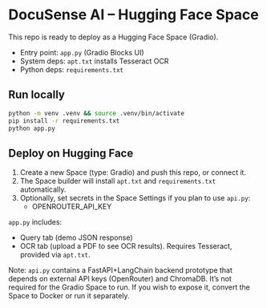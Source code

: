# DocuSense AI – Hugging Face Space

This repo is ready to deploy as a Hugging Face Space (Gradio).

- Entry point: `app.py` (Gradio Blocks UI)
- System deps: `apt.txt` installs Tesseract OCR
- Python deps: `requirements.txt`

## Run locally

```bash
python -m venv .venv && source .venv/bin/activate
pip install -r requirements.txt
python app.py
```

## Deploy on Hugging Face

1. Create a new Space (type: Gradio) and push this repo, or connect it.
2. The Space builder will install `apt.txt` and `requirements.txt` automatically.
3. Optionally, set secrets in the Space Settings if you plan to use `api.py`:
   - OPENROUTER_API_KEY

`app.py` includes:
- Query tab (demo JSON response)
- OCR tab (upload a PDF to see OCR results). Requires Tesseract, provided via `apt.txt`.

Note: `api.py` contains a FastAPI+LangChain backend prototype that depends on external API keys (OpenRouter) and ChromaDB. It’s not required for the Gradio Space to run. If you wish to expose it, convert the Space to Docker or run it separately.